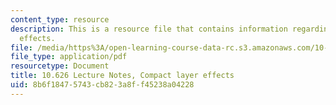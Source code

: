 ```yaml
---
content_type: resource
description: This is a resource file that contains information regarding compact layer
  effects.
file: /media/https%3A/open-learning-course-data-rc.s3.amazonaws.com/10-626-electrochemical-energy-systems-spring-2014/8b6f18475743cb823a8ff45238a04228_MIT10_626S14_S11lec26.pdf
file_type: application/pdf
resourcetype: Document
title: 10.626 Lecture Notes, Compact layer effects
uid: 8b6f1847-5743-cb82-3a8f-f45238a04228
---
```

